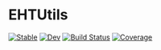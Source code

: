 # EHTUtils

[![Stable](https://img.shields.io/badge/docs-stable-blue.svg)](https://kazuakiyama.github.io/EHTUtils.jl/stable/)
[![Dev](https://img.shields.io/badge/docs-dev-blue.svg)](https://kazuakiyama.github.io/EHTUtils.jl/dev/)
[![Build Status](https://github.com/kazuakiyama/EHTUtils.jl/actions/workflows/CI.yml/badge.svg?branch=main)](https://github.com/kazuakiyama/EHTUtils.jl/actions/workflows/CI.yml?query=branch%3Amain)
[![Coverage](https://codecov.io/gh/kazuakiyama/EHTUtils.jl/branch/main/graph/badge.svg)](https://codecov.io/gh/kazuakiyama/EHTUtils.jl)
